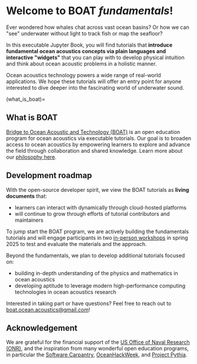 # Welcome to BOAT _fundamentals_!

Ever wondered how whales chat across vast ocean basins? Or how we can "see" underwater without light to track fish or map the seafloor? 

In this executable Jupyter Book, you will find tutorials that **introduce fundamental ocean acoustics concepts via plain languages and interactive "widgets"** that you can play with to develop physical intuition and think about ocean acoustic problems in a holistic manner.

Ocean acoustics technology powers a wide range of real-world applications. We hope these tutorials will offer an entry point for anyone interested to dive deeper into the fascinating world of underwater sound. 




(what_is_boat)=
## What is BOAT

[Bridge to Ocean Acoustic and Technology (BOAT)](https://boat-ocean-acoustics.github.io/) is an open education program for ocean acoustics via executable tutorials. Our goal is to broaden access to ocean acoustics by empowering learners to explore and advance the field through collaboration and shared knowledge. Learn more about our [philosophy here](https://boat-ocean-acoustics.github.io/intro.html#the-boat-philosophy).




## Development roadmap

With the open-source developer spirit, we view the BOAT tutorials as **living documents** that:
- learners can interact with dynamically through cloud-hosted platforms
- will continue to grow through efforts of tutorial contributors and maintainers

To jump start the BOAT program, we are actively building the fundamentals tutorials and will engage participants in two [in-person workshops](https://boat-ocean-acoustics.github.io/intro.html#upcoming-workshops) in spring 2025 to test and evaluate the materials and the approach.

Beyond the fundamentals, we plan to develop additional tutorials focused on:
- building in-depth understanding of the physics and mathematics in ocean acoustics
- developing aptitude to leverage modern high-performance computing technologies in ocean acoustics research

Interested in taking part or have questions? Feel free to reach out to boat.ocean.acoustics@gmail.com!



## Acknowledgement
We are grateful for the financial support of the [US Office of Naval Research (ONR)](https://www.onr.navy.mil/), and the inspiration from many wonderful open education programs, in particular the [Software Carpantry](https://software-carpentry.org/), [OceanHackWeek](https://oceanhackweek.org/), and [Project Pythia](https://projectpythia.org/).
